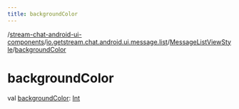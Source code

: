 ```yaml
---
title: backgroundColor
---
```

/[stream-chat-android-ui-components](../../index.md)/[io.getstream.chat.android.ui.message.list](../index.md)/[MessageListViewStyle](index.md)/[backgroundColor](backgroundColor.md)  
  
  
  
# backgroundColor  
val [backgroundColor](backgroundColor.md): [Int](https://kotlinlang.org/api/latest/jvm/stdlib/kotlin/-int/index.html)
